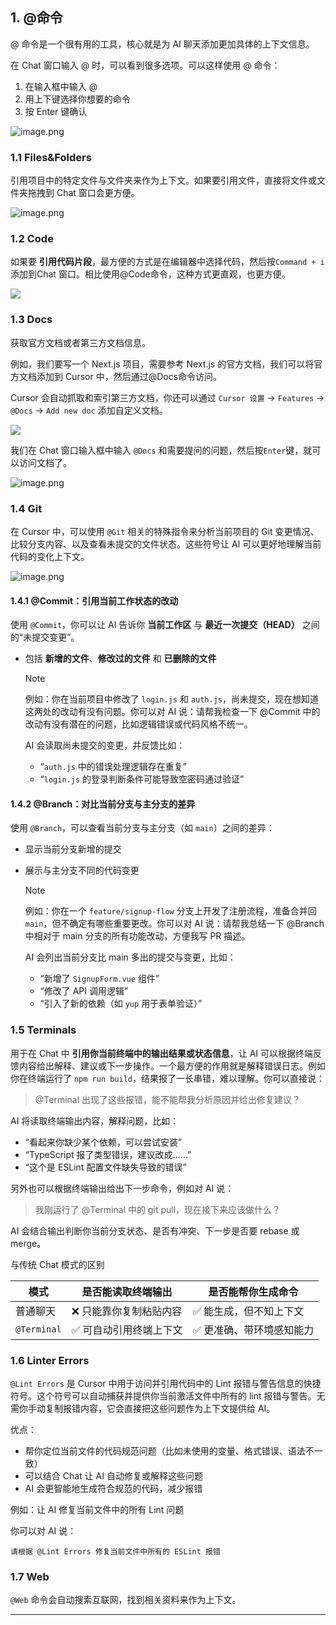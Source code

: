 ## 1.  @命令

@ 命令是一个很有用的工具，核心就是为 AI 聊天添加更加具体的上下文信息。

在 Chat 窗口输入 @ 时，可以看到很多选项。可以这样使用 @ 命令：

1. 在输入框中输入 @
2. 用上下键选择你想要的命令
3. 按 Enter 键确认

![image.png](https://picgo-1300696809.cos.ap-beijing.myqcloud.com/20251009145929434.png)

### 1.1 Files&Folders

引用项目中的特定文件与文件夹来作为上下文。如果要引用文件，直接将文件或文件夹拖拽到 Chat 窗口会更方便。

![image.png](https://picgo-1300696809.cos.ap-beijing.myqcloud.com/20251009145944778.png)


### 1.2 Code

如果要 **引用代码片段**，最方便的方式是在编辑器中选择代码，然后按`Command + i` 添加到Chat 窗口。相比使用@Code命令，这种方式更直观，也更方便。

![](https://picgo-1300696809.cos.ap-beijing.myqcloud.com/20251009145955247.png)

### 1.3 Docs

获取官方文档或者第三方文档信息。

例如，我们要写一个 Next.js 项目，需要参考 Next.js 的官方文档，我们可以将官方文档添加到 Cursor 中，然后通过@Docs命令访问。

Cursor 会自动抓取和索引第三方文档，你还可以通过 `Cursor 设置` -> `Features` -> `@Docs` -> `Add new doc` 添加自定义文档。

![](https://picgo-1300696809.cos.ap-beijing.myqcloud.com/20251009150014014.png)

我们在 Chat 窗口输入框中输入 `@Docs` 和需要提问的问题，然后按`Enter`键，就可以访问文档了。

![image.png](https://picgo-1300696809.cos.ap-beijing.myqcloud.com/20251009150031808.png)


### 1.4 Git

在 Cursor 中，可以使用 `@Git` 相关的特殊指令来分析当前项目的 Git 变更情况、比较分支内容、以及查看未提交的文件状态。这些符号让 AI 可以更好地理解当前代码的变化上下文。

![image.png](https://picgo-1300696809.cos.ap-beijing.myqcloud.com/20251009150047517.png)


#### 1.4.1 **@Commit：引用当前工作状态的改动**

使用 `@Commit`，你可以让 AI 告诉你 **当前工作区** 与 **最近一次提交（HEAD）** 之间的“未提交变更”。

- 包括 **新增的文件**、**修改过的文件** 和 **已删除的文件**

  > [!note]
  >
  > 例如：你在当前项目中修改了 `login.js` 和 `auth.js`，尚未提交，现在想知道这两处的改动有没有问题。你可以对 AI 说：请帮我检查一下 @Commit 中的改动有没有潜在的问题，比如逻辑错误或代码风格不统一。
  >
  > AI 会读取尚未提交的变更，并反馈比如：
  >
  > - “`auth.js` 中的错误处理逻辑存在重复”
  > - “`login.js` 的登录判断条件可能导致空密码通过验证”

#### 1.4.2 **@Branch：对比当前分支与主分支的差异**

使用 `@Branch`，可以查看当前分支与主分支（如 `main`）之间的差异：

- 显示当前分支新增的提交

- 展示与主分支不同的代码变更

  > [!note]
  >
  > 例如：你在一个 `feature/signup-flow` 分支上开发了注册流程，准备合并回 `main`，但不确定有哪些重要更改。你可以对 AI 说：请帮我总结一下 @Branch 中相对于 main 分支的所有功能改动，方便我写 PR 描述。
  >
  > AI 会列出当前分支比 main 多出的提交与变更，比如：
  >
  > - “新增了 `SignupForm.vue` 组件”
  > - “修改了 API 调用逻辑”
  > - “引入了新的依赖（如 `yup` 用于表单验证）”

### 1.5 Terminals

用于在 Chat 中 **引用你当前终端中的输出结果或状态信息**，让 AI 可以根据终端反馈内容给出解释、建议或下一步操作。一个最方便的作用就是解释错误日志。例如你在终端运行了 `npm run build`，结果报了一长串错，难以理解。你可以直接说：

>@Terminal 出现了这些报错，能不能帮我分析原因并给出修复建议？

AI 将读取终端输出内容，解释问题，比如：

- “看起来你缺少某个依赖，可以尝试安装”
- “TypeScript 报了类型错误，建议改成……”
- “这个是 ESLint 配置文件缺失导致的错误”

另外也可以根据终端输出给出下一步命令，例如对 AI 说：

>我刚运行了 @Terminal 中的 git pull，现在接下来应该做什么？

AI 会结合输出判断你当前分支状态、是否有冲突、下一步是否要 rebase 或 merge。

与传统 Chat 模式的区别

| 模式        | 是否能读取终端输出     | 是否能帮你生成命令       |
| ----------- | ---------------------- | ------------------------ |
| 普通聊天    | ❌ 只能靠你复制粘贴内容 | ✅ 能生成，但不知上下文   |
| `@Terminal` | ✅ 可自动引用终端上下文 | ✅ 更准确、带环境感知能力 |



### 1.6 Linter Errors

`@Lint Errors` 是 Cursor 中用于访问并引用代码中的 Lint 报错与警告信息的快捷符号。这个符号可以自动捕获并提供你当前激活文件中所有的 lint 报错与警告。无需你手动复制报错内容，它会直接把这些问题作为上下文提供给 AI。

优点：

- 帮你定位当前文件的代码规范问题（比如未使用的变量、格式错误、语法不一致）
- 可以结合 Chat 让 AI 自动修复或解释这些问题
- AI 会更智能地生成符合规范的代码，减少报错

例如：让 AI 修复当前文件中的所有 Lint 问题

你可以对 AI 说：

```
请根据 @Lint Errors 修复当前文件中所有的 ESLint 报错
```


### 1.7 Web

`@Web` 命令会自动搜索互联网，找到相关资料来作为上下文。

---